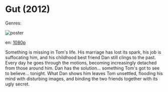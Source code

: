 # Gut (2012)

Genres: 

![poster](http://image.tmdb.org/t/p/w500/mrWqC628A7C1OlxeuQZqRtDtCh9.jpg)

en:
  [1080p](magnet:?xt=urn:btih:6abb7362a984c8967856c54fbb821977e4314019&dn=Gut+%282012%29+1080p+BrRip+x264+-+YIFY&tr=udp%3A%2F%2Ftracker.openbittorrent.com%3A80%2Fannounce&tr=udp%3A%2F%2Fglotorrents.pw%3A6969%2Fannounce&tr=udp%3A%2F%2Ftracker.openbittorrent.com%3A80%2Fannounce&tr=udp%3A%2F%2Ftracker.opentrackr.org%3A1337%2Fannounce&tr=udp%3A%2F%2Fzer0day.to%3A1337%2Fannounce&tr=udp%3A%2F%2Ftracker.coppersurfer.tk%3A6969%2Fannounce)
  


Something is missing in Tom's life. His marriage has lost its spark, his job is suffocating him, and his childhood best friend Dan still clings to the past. Every day he goes through the motions, becoming increasingly detached from those around him. Dan has the solution... something Tom's got to see to believe... tonight. What Dan shows him leaves Tom unsettled, flooding his mind with disturbing images, and binding the two friends together with its ugly secret.